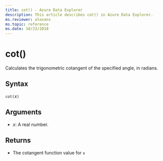 ```yaml
---
title: cot() - Azure Data Explorer
description: This article describes cot() in Azure Data Explorer.
ms.reviewer: alexans
ms.topic: reference
ms.date: 10/23/2018
---
```

# cot()

Calculates the trigonometric cotangent of the specified angle, in radians.

## Syntax

`cot(`*x*`)`

## Arguments

* *x*: A real number.

## Returns

* The cotangent function value for `x`